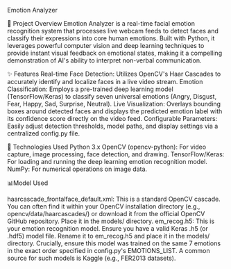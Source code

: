 Emotion Analyzer

🌟 Project Overview
Emotion Analyzer is a real-time facial emotion recognition system that processes live webcam feeds to detect faces and classify their expressions into core human emotions. Built with Python, it leverages powerful computer vision and deep learning techniques to provide instant visual feedback on emotional states, making it a compelling demonstration of AI's ability to interpret non-verbal communication.

✨ Features
Real-time Face Detection: Utilizes OpenCV's Haar Cascades to accurately identify and localize faces in a live video stream.
Emotion Classification: Employs a pre-trained deep learning model (TensorFlow/Keras) to classify seven universal emotions (Angry, Disgust, Fear, Happy, Sad, Surprise, Neutral).
Live Visualization: Overlays bounding boxes around detected faces and displays the predicted emotion label with its confidence score directly on the video feed.
Configurable Parameters: Easily adjust detection thresholds, model paths, and display settings via a centralized config.py file.

🚀 Technologies Used
Python 3.x
OpenCV (opencv-python): For video capture, image processing, face detection, and drawing.
TensorFlow/Keras: For loading and running the deep learning emotion recognition model.
NumPy: For numerical operations on image data.

📊Model Used

haarcascade_frontalface_default.xml: This is a standard OpenCV cascade. You can often find it within your OpenCV installation directory (e.g., opencv/data/haarcascades/) or download it from the official OpenCV GitHub repository. Place it in the models/ directory.
em_recog.h5: This is your emotion recognition model. Ensure you have a valid Keras .h5 (or .hdf5) model file. Rename it to em_recog.h5 and place it in the models/ directory. Crucially, ensure this model was trained on the same 7 emotions in the exact order specified in config.py's EMOTIONS_LIST. A common source for such models is Kaggle (e.g., FER2013 datasets).
